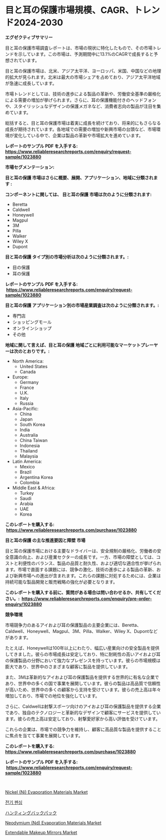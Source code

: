 <p><h1>目と耳の保護市場規模、CAGR、トレンド2024-2030</h1></p><p><strong>エグゼクティブサマリー</strong></p>
<p><p>目と耳の保護市場調査レポートは、市場の現状に特化したもので、その市場トレンドを示しています。この市場は、予測期間中に13.1%のCAGRで成長すると予想されています。</p><p>目と耳の保護市場は、北米、アジア太平洋、ヨーロッパ、米国、中国などの地理的拡大が見られます。北米は最大の市場シェアを占めており、アジア太平洋地域が急速に成長しています。</p><p>市場トレンドとしては、技術の進歩による製品の革新や、労働安全基準の厳格化による需要の増加が挙げられます。さらに、耳の保護機能付きのヘッドフォンや、スタイリッシュなデザインの保護メガネなど、消費者志向の製品が注目を集めています。</p><p>総括すると、目と耳の保護市場は着実に成長を続けており、将来的にもさらなる成長が期待されています。各地域での需要の増加や新興市場の台頭など、市場環境が変化している中で、企業は製品の革新や市場拡大を進めています。</p></p>
<p><strong>レポートのサンプル PDF を入手する: <a href="https://www.reliableresearchreports.com/enquiry/request-sample/1023880">https://www.reliableresearchreports.com/enquiry/request-sample/1023880</a></strong></p>
<p><strong>市場セグメンテーション:</strong></p>
<p><strong> 目と耳の保護 市場はさらに概要、展開、アプリケーション、地域に分類されます :</strong></p>
<p><strong>コンポーネントに関しては、 目と耳の保護 市場は次のように分類されます: &nbsp;</strong></p>
<p><ul><li>Beretta</li><li>Caldwell</li><li>Honeywell</li><li>Magpul</li><li>3M</li><li>Pilla</li><li>Walker</li><li>Wiley X</li><li>Dupont</li></ul></p>
<p><strong> 目と耳の保護 タイプ別の市場分析は次のように分類されます。:</strong></p>
<p><ul><li>目の保護</li><li>耳の保護</li></ul></p>
<p><strong>レポートのサンプル PDF を入手する: &nbsp;<a href="https://www.reliableresearchreports.com/enquiry/request-sample/1023880">https://www.reliableresearchreports.com/enquiry/request-sample/1023880</a></strong></p>
<p><strong> 目と耳の保護 アプリケーション別の市場産業調査は次のように分類されます。:</strong></p>
<p><ul><li>専門店</li><li>ショッピングモール</li><li>オンラインショップ</li><li>その他</li></ul></p>
<p><strong>地域に関して言えば、目と耳の保護 地域ごとに利用可能なマーケットプレーヤーは次のとおりです。:</strong></p>
<p><ul>
    <li>
        North America:
        <ul>
            <li>United States</li>
            <li>Canada</li>
        </ul>
    </li>
    <li>
        Europe:
        <ul>
            <li>Germany</li>
            <li>France</li>
            <li>U.K.</li>
            <li>Italy</li>
            <li>Russia</li>
        </ul>
    </li>
    <li>
        Asia-Pacific:
        <ul>
            <li>China</li>
            <li>Japan</li>
            <li>South Korea</li>
            <li>India</li>
            <li>Australia</li>
            <li>China Taiwan</li>
            <li>Indonesia</li>
            <li>Thailand</li>
            <li>Malaysia</li>
        </ul>
    </li>
    <li>
        Latin America:
        <ul>
            <li>Mexico</li>
            <li>Brazil</li>
            <li>Argentina Korea</li>
            <li>Colombia</li>
        </ul>
    </li>
    <li>
        Middle East & Africa:
        <ul>
            <li>Turkey</li>
            <li>Saudi</li>
            <li>Arabia</li>
            <li>UAE</li>
            <li>Korea</li>
        </ul>
    </li>
    </ul></p>
<p><strong>このレポートを購入する: &nbsp;<a href="https://www.reliableresearchreports.com/purchase/1023880">https://www.reliableresearchreports.com/purchase/1023880</a></strong></p>
<p><strong>目と耳の保護 の主な推進要因と障壁 市場</strong></p>
<p><p>目と耳の保護市場における主要なドライバーは、安全規制の厳格化、労働者の安全意識の向上、および産業セクターの成長です。一方、市場の障壁としては、コストと利便性のバランス、製品の品質と耐久性、および適切な適合性が挙げられます。市場で直面する課題には、競争の激化、技術の進歩による製品の革新、および新興市場への進出が含まれます。これらの課題に対処するためには、企業は持続可能な製品開発と販売戦略の強化が必要となります。</p></p>
<p><strong>このレポートを購入する前に、質問がある場合は問い合わせるか、共有してください。:&nbsp; <a href="https://www.reliableresearchreports.com/enquiry/pre-order-enquiry/1023880">https://www.reliableresearchreports.com/enquiry/pre-order-enquiry/1023880</a></strong></p>
<p><strong>競争環境</strong></p>
<p><p>市場競争力のあるアイおよび耳の保護製品の主要企業には、Beretta、Caldwell、Honeywell、Magpul、3M、Pilla、Walker、Wiley X、Dupontなどがあります。</p><p>たとえば、Honeywellは100年以上にわたり、幅広い産業向けの安全製品を提供してきました。彼らの市場成長は安定しており、特に耐耗性の高いアイおよび耳の保護製品の分野において強力なプレゼンスを持っています。彼らの市場規模は膨大であり、世界中のさまざまな顧客に製品を提供しています。</p><p>また、3Mは革新的なアイおよび耳の保護製品を提供する世界的に有名な企業であり、世界中の多くの国で事業を展開しています。彼らの製品は高品質で信頼性が高いため、世界中の多くの顧客から支持を受けています。彼らの売上高は年々増加しており、市場での地位を強化しています。</p><p>さらに、Caldwellは射撃スポーツ向けのアイおよび耳の保護製品を提供する企業であり、独自のテクノロジーと革新的なデザインで顧客にサービスを提供しています。彼らの売上高は安定しており、射撃愛好家から高い評価を受けています。</p><p>これらの企業は、市場での競争力を維持し、顧客に高品質な製品を提供することに焦点を当てて事業を展開しています。</p></p>
<p><strong>このレポートを購入する: &nbsp; <a href="https://www.reliableresearchreports.com/purchase/1023880">https://www.reliableresearchreports.com/purchase/1023880</a></strong></p>
<p><strong>レポートのサンプル PDF を入手する: &nbsp;<a href="https://www.reliableresearchreports.com/enquiry/request-sample/1023880">https://www.reliableresearchreports.com/enquiry/request-sample/1023880</a></strong><strong></strong></p>
<p>&nbsp;</p>
<p><p><a href="https://github.com/luckyshygirl/Market-Research-Report-List-3/blob/main/nickel-ni-evaporation-materials-market.md">Nickel (Ni) Evaporation Materials Market</a></p><p><a href="https://github.com/vsnao330707/Market-Research-Report-List-1/blob/main/818997041.md">전기 펜싱</a></p><p><a href="https://github.com/zjkmgcs938405/Market-Research-Report-List-1/blob/main/1950215409.md">ハンティングバックパック</a></p><p><a href="https://github.com/vimar16th/Market-Research-Report-List-3/blob/main/neodymium-nd-evaporation-materials-market.md">Neodymium (Nd) Evaporation Materials Market</a></p><p><a href="https://issuu.com/reportprime-2/docs/extendable-makeup-mirrors-market-size-2030.pptx">Extendable Makeup Mirrors Market</a></p></p>